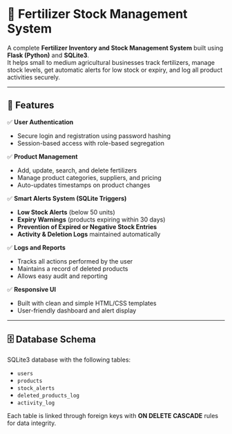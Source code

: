 # 🌾 Fertilizer Stock Management System

A complete **Fertilizer Inventory and Stock Management System** built using **Flask (Python)** and **SQLite3**.  
It helps small to medium agricultural businesses track fertilizers, manage stock levels, get automatic alerts for low stock or expiry, and log all product activities securely.

---

## 🚀 Features

✅ **User Authentication**  
- Secure login and registration using password hashing  
- Session-based access with role-based segregation  

✅ **Product Management**  
- Add, update, search, and delete fertilizers  
- Manage product categories, suppliers, and pricing  
- Auto-updates timestamps on product changes  

✅ **Smart Alerts System (SQLite Triggers)**  
- **Low Stock Alerts** (below 50 units)  
- **Expiry Warnings** (products expiring within 30 days)  
- **Prevention of Expired or Negative Stock Entries**  
- **Activity & Deletion Logs** maintained automatically  

✅ **Logs and Reports**  
- Tracks all actions performed by the user  
- Maintains a record of deleted products  
- Allows easy audit and reporting  

✅ **Responsive UI**  
- Built with clean and simple HTML/CSS templates  
- User-friendly dashboard and alert display  

---

## 🗄️ Database Schema

SQLite3 database with the following tables:

- `users`
- `products`
- `stock_alerts`
- `deleted_products_log`
- `activity_log`

Each table is linked through foreign keys with **ON DELETE CASCADE** rules for data integrity.


